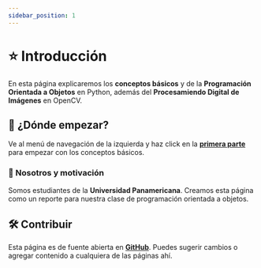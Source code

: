 ```yaml
---
sidebar_position: 1
---
```


# ⭐ Introducción

En esta página explicaremos los **conceptos básicos** y de la **Programación Orientada a Objetos** en Python, además del **Procesamiendo Digital de Imágenes** en OpenCV.

## 📍 ¿Dónde empezar?

Ve al menú de navegación de la izquierda y haz click en la **[primera parte](/category/conceptos-basicos)** para empezar con los conceptos básicos.

### 🤖 Nosotros y motivación

Somos estudiantes de la **Universidad Panamericana**. Creamos esta página como un reporte para nuestra clase de programación orientada a objetos.

## 🛠️ Contribuir

Esta página es de fuente abierta en **[GitHub](https://github.com/itaquito/python)**. Puedes sugerir cambios o agregar contenido a cualquiera de las páginas ahí.

